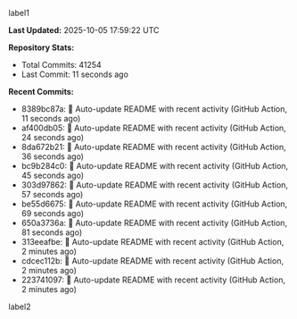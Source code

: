 
label1 
<!-- ACTIVITY_START -->
**Last Updated:** 2025-10-05 17:59:22 UTC

**Repository Stats:**
- Total Commits: 41254
- Last Commit: 11 seconds ago

**Recent Commits:**
- 8389bc87a: 🤖 Auto-update README with recent activity (GitHub Action, 11 seconds ago)
- af400db05: 🤖 Auto-update README with recent activity (GitHub Action, 24 seconds ago)
- 8da672b21: 🤖 Auto-update README with recent activity (GitHub Action, 36 seconds ago)
- bc9b284c0: 🤖 Auto-update README with recent activity (GitHub Action, 45 seconds ago)
- 303d97862: 🤖 Auto-update README with recent activity (GitHub Action, 57 seconds ago)
- be55d6675: 🤖 Auto-update README with recent activity (GitHub Action, 69 seconds ago)
- 650a3736a: 🤖 Auto-update README with recent activity (GitHub Action, 81 seconds ago)
- 313eeafbe: 🤖 Auto-update README with recent activity (GitHub Action, 2 minutes ago)
- cdcec112b: 🤖 Auto-update README with recent activity (GitHub Action, 2 minutes ago)
- 223741097: 🤖 Auto-update README with recent activity (GitHub Action, 2 minutes ago)
<!-- ACTIVITY_END -->

label2
